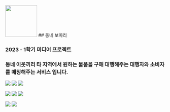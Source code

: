 <img src="https://github.com/FriedEggChicken/mediaProject/assets/77597604/1efcf3a7-e08a-41b6-aea1-6bee959cbf70" width="100" height="100">
 ## 동네 보따리 

### 2023 - 1학기 미디어 프로젝트

### 동네 이웃끼리 타 지역에서 원하는 물품을 구매 대행해주는 대행자와 소비자를 매칭해주는 서비스 입니다.


<img src="https://img.shields.io/badge/react-61DAFB?style=for-the-badge&logo=react&logoColor=white"> <img src="https://img.shields.io/badge/typescript-3178C6?style=for-the-badge&logo=typescript&logoColor=white">  <img src="https://img.shields.io/badge/MUI-#007FFF?style=for-the-badge&logo=MUI&logoColor=white">  

<img src="https://img.shields.io/badge/springboot-6DB33F?style=for-the-badge&logo=springboot&logoColor=white"> <img src="https://img.shields.io/badge/jpa-6DB33F?style=for-the-badge&logo=jpa&logoColor=white"> 
<img src="https://img.shields.io/badge/postgresql-4169E1?style=for-the-badge&logo=postgresql&logoColor=white"> 

<img src="https://img.shields.io/badge/figma-F24E1E?style=for-the-badge&logo=figma&logoColor=white"> <img src="https://img.shields.io/badge/adobe-FF0000?style=for-the-badge&logo=adobe&logoColor=white"> 

